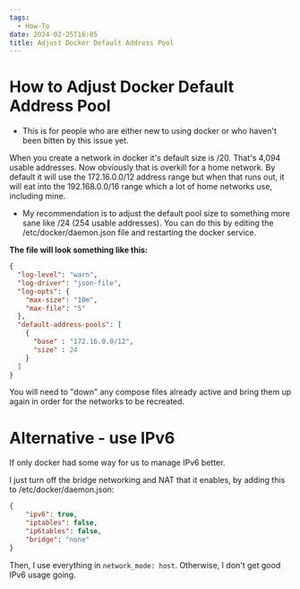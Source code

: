 ```yaml
---
tags:
  - How-To
date: 2024-02-25T16:05
title: Adjust Docker Default Address Pool
---
```

<!-- 2024-02-25-1605 (February 25, 2024 4:05 PM) -->

# How to Adjust Docker Default Address Pool

- This is for people who are either new to using docker or who haven't been bitten by this issue yet.

When you create a network in docker it's default size is /20. That's 4,094 usable addresses. Now obviously that is overkill for a home network. By default it will use the 172.16.0.0/12 address range but when that runs out, it will eat into the 192.168.0.0/16 range which a lot of home networks use, including mine.

- My recommendation is to adjust the default pool size to something more sane like /24 (254 usable addresses). You can do this by editing the /etc/docker/daemon.json file and restarting the docker service.

**The file will look something like this:**
```json
{
  "log-level": "warn",
  "log-driver": "json-file",
  "log-opts": {
    "max-size": "10m",
    "max-file": "5"
  },
  "default-address-pools": [
    {
      "base" : "172.16.0.0/12",
      "size" : 24
    }
  ]
}
```
You will need to "down" any compose files already active and bring them up again in order for the networks to be recreated.

# Alternative - use IPv6
If only docker had some way for us to manage IPv6 better.

I just turn off the bridge networking and NAT that it enables, by adding this to /etc/docker/daemon.json:

```json
{
    "ipv6": true,
    "iptables": false,
    "ip6tables": false,
    "bridge": "none"
}
```
Then, I use everything in `network_mode: host`. Otherwise, I don't get good IPv6 usage going. 
